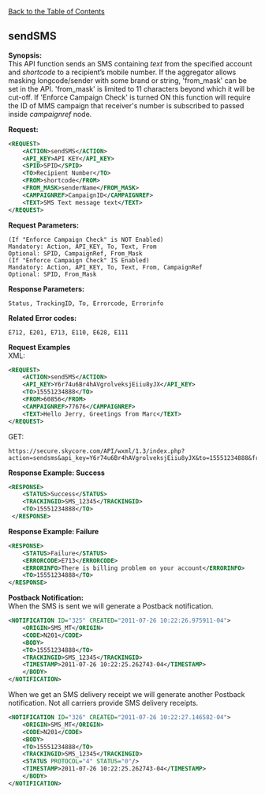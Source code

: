 [Back to the Table of Contents](/1.3/README.md)

## sendSMS

__Synopsis:__  
This API function sends an SMS containing *text* from the specified account and *shortcode* to a recipient’s mobile number. If the aggregator allows masking longcode/sender with some brand or string, 'from_mask' can be set in the API. 'from_mask' is limited to 11 characters beyond which it will be cut-off. If 'Enforce Campaign Check' is turned ON this function will require the ID of MMS campaign that receiver's number is subscribed to passed inside *campaignref* node.

__Request:__
```xml
<REQUEST>
    <ACTION>sendSMS</ACTION>
    <API_KEY>API KEY</API_KEY>
    <SPID>SPID</SPID>
    <TO>Recipient Number</TO>
    <FROM>shortcode</FROM>
    <FROM_MASK>senderName</FROM_MASK>
    <CAMPAIGNREF>CampaignID</CAMPAIGNREF>
    <TEXT>SMS Text message text</TEXT>
</REQUEST>
```

__Request Parameters:__

    (If "Enforce Campaign Check" is NOT Enabled)
    Mandatory: Action, API_KEY, To, Text, From
    Optional: SPID, CampaignRef, From_Mask
    (If "Enforce Campaign Check" IS Enabled)
    Mandatory: Action, API_KEY, To, Text, From, CampaignRef
    Optional: SPID, From_Mask
	
__Response Parameters:__

    Status, TrackingID, To, Errorcode, Errorinfo
	
__Related Error codes:__

    E712, E201, E713, E110, E628, E111
	
__Request Examples__  
XML:
```xml
<REQUEST>
    <ACTION>sendSMS</ACTION>
    <API_KEY>Y6r74u6Br4hAVgrolveksjEiiu8yJX</API_KEY>
    <TO>15551234888</TO>
    <FROM>60856</FROM>
    <CAMPAIGNREF>77676</CAMPAIGNREF>
    <TEXT>Hello Jerry, Greetings from Marc</TEXT>
</REQUEST>
```

GET:

    https://secure.skycore.com/API/wxml/1.3/index.php?action=sendsms&api_key=Y6r74u6Br4hAVgrolveksjEiiu8yJX&to=15551234888&from=60856&text=Hello+Jerry%2C+Greetings+from+Marc

__Response Example: Success__
```xml
<RESPONSE>
    <STATUS>Success</STATUS>
    <TRACKINGID>SMS_12345</TRACKINGID>
    <TO>15551234888</TO>
 </RESPONSE>
```

__Response Example: Failure__
```xml
<RESPONSE>
    <STATUS>Failure</STATUS>
    <ERRORCODE>E713</ERRORCODE>
    <ERRORINFO>There is billing problem on your account</ERRORINFO>
    <TO>15551234888</TO>
</RESPONSE>
```

__Postback Notification:__  
When the SMS is sent we will generate a Postback notification.
```xml
<NOTIFICATION ID="325" CREATED="2011-07-26 10:22:26.975911-04">
    <ORIGIN>SMS_MT</ORIGIN>
    <CODE>N201</CODE>
    <BODY>
    <TO>15551234888</TO>
    <TRACKINGID>SMS_12345</TRACKINGID>
    <TIMESTAMP>2011-07-26 10:22:25.262743-04</TIMESTAMP>
    </BODY>
</NOTIFICATION>
```

When we get an SMS delivery receipt we will generate another Postback notification. Not all carriers provide SMS delivery receipts.
```xml
<NOTIFICATION ID="326" CREATED="2011-07-26 10:22:27.146582-04">
    <ORIGIN>SMS_MT</ORIGIN>
    <CODE>N201</CODE>
    <BODY>
    <TO>15551234888</TO>
    <TRACKINGID>SMS_12345</TRACKINGID>
    <STATUS PROTOCOL="4" STATUS="0"/>
    <TIMESTAMP>2011-07-26 10:22:25.262743-04</TIMESTAMP>
    </BODY>
</NOTIFICATION>
```
